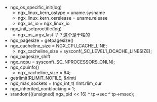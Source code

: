 - ngx_os_specific_init(log)
  - ngx_linux_kern_ostype = uname.sysname
  - ngx_linux_kern_osrelease = uname.release
  - ngx_os_io = ngx_linux_io
- ngx_init_setproctitle(log)
  - ngx_os_argv_last ？？这个是干啥的
- ngx_pagesize = getpagesize()
- ngx_cacheline_size = NGX_CPU_CACHE_LINE;
  - ngx_cacheline_size = sysconf(_SC_LEVEL1_DCACHE_LINESIZE);
- ngx_pagesize_shift
- ngx_ncpu = sysconf(_SC_NPROCESSORS_ONLN);
- ngx_cpuinfo()
  - ngx_cacheline_size = 64;
- getrlimit(RLIMIT_NOFILE, &rlmt)
- ngx_max_sockets = (ngx_int_t) rlmt.rlim_cur
- ngx_inherited_nonblocking = 1;
- srandom(((unsigned) ngx_pid << 16) ^ tp->sec ^ tp->msec);